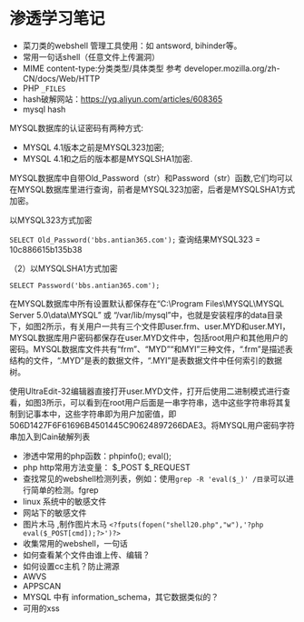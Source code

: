# 渗透学习笔记

- 菜刀类的webshell 管理工具使用：如 antsword, bihinder等。
- 常用一句话shell（任意文件上传漏洞）
- MIME content-type:分类类型/具体类型 参考 developer.mozilla.org/zh-CN/docs/Web/HTTP
- PHP `_FILES`
- hash破解网站：https://yq.aliyun.com/articles/608365
- mysql hash

MYSQL数据库的认证密码有两种方式:
- MYSQL 4.1版本之前是MYSQL323加密;
- MYSQL 4.1和之后的版本都是MYSQLSHA1加密.

MYSQL数据库中自带Old_Password（str）和Password（str）函数,它们均可以在MYSQL数据库里进行查询，前者是MYSQL323加密，后者是MYSQLSHA1方式加密。

以MYSQL323方式加密

`SELECT Old_Password('bbs.antian365.com');`
查询结果MYSQL323 = 10c886615b135b38

（2）以MYSQLSHA1方式加密

`SELECT Password('bbs.antian365.com');`

在MYSQL数据库中所有设置默认都保存在“C:\Program Files\MYSQL\MYSQL Server 5.0\data\MYSQL” 或 “/var/lib/mysql”中，也就是安装程序的data目录下，如图2所示，有关用户一共有三个文件即user.frm、user.MYD和user.MYI，MYSQL数据库用户密码都保存在user.MYD文件中，包括root用户和其他用户的密码。MYSQL数据库文件共有“frm”、“MYD”“和MYI”三种文件，“.frm”是描述表结构的文件，“.MYD”是表的数据文件，“.MYI”是表数据文件中任何索引的数据树。

使用UltraEdit-32编辑器直接打开user.MYD文件，打开后使用二进制模式进行查看，如图3所示，可以看到在root用户后面是一串字符串，选中这些字符串将其复制到记事本中，这些字符串即为用户加密值，即506D1427F6F61696B4501445C90624897266DAE3。将MYSQL用户密码字符串加入到Cain破解列表

- 渗透中常用的php函数：phpinfo(); eval();
- php http常用方法变量： $_POST $_REQUEST
- 查找常见的webshell检测列表，例如：使用`grep -R 'eval($_)' /目录`可以进行简单的检测。fgrep
- linux 系统中的敏感文件
- 网站下的敏感文件
- 图片木马 ,制作图片木马 `<?fputs(fopen("shell20.php","w"),'?php eval($_POST[cmd]);?>')?>`
- 收集常用的webshell，一句话
- 如何查看某个文件由谁上传、编辑？
- 如何设置cc主机？防止溯源
- AWVS
- APPSCAN
- MYSQL 中有 information_schema，其它数据类似的？
- 可用的xss